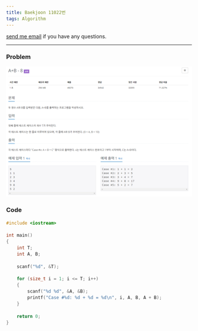 ```yaml
---
title: Baekjoon 11022번
tags: Algorithm
---
```


[send me email](mailto:jewel7492@gmail.com) if you have any questions.

<!--more-->

---
### Problem  
   
![그림1](/assets/Baekjoon/11022/1.PNG)  

### Code  
```cpp
#include <iostream>

int main()
{
    int T;
    int A, B;

    scanf("%d", &T);

    for (size_t i = 1; i <= T; i++)
    {
        scanf("%d %d", &A, &B);
        printf("Case #%d: %d + %d = %d\n", i, A, B, A + B);
    }

    return 0;
}
```